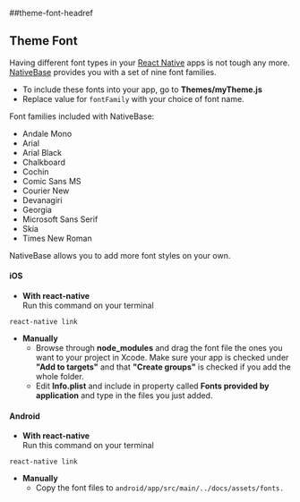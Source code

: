 ##theme-font-headref
## Theme Font

Having different font types in your [React Native](https://facebook.github.io/react-native/) apps is not tough any more.<br />
[NativeBase](https://nativebase.io/) provides you with a set of nine font families.<br />


* To include these fonts into your app, go to **Themes/myTheme.js**
* Replace value for <code>fontFamily</code> with your choice of font name.


Font families included with NativeBase:
* Andale Mono
* Arial
* Arial Black
* Chalkboard
* Cochin
* Comic Sans MS
* Courier New
* Devanagiri
* Georgia
* Microsoft Sans Serif
* Skia
* Times New Roman


NativeBase allows you to add more font styles on your own.


#### iOS
* **With react-native**<br />
Run this command on your terminal<br />
<pre class="command-line language-xxx" data-output="2-19"><code>react-native link</code></pre>
* **Manually**
  * Browse through **node_modules** and drag the font file the ones you want to your project in Xcode. Make sure your app is checked under **"Add to targets"** and that **"Create groups"** is checked if you add the whole folder.
  * Edit **Info.plist** and include in property called **Fonts provided by application** and type in the files you just added.

#### Android
* **With react-native**<br />
Run this command on your terminal<br />
<pre class="command-line language-xxx" data-output="2-19"><code>react-native link</code></pre>
* **Manually**
  * Copy the font files to <code>android/app/src/main/../docs/assets/fonts.</code>
